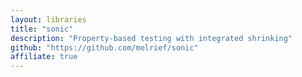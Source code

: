 ```yaml
---
layout: libraries
title: "sonic"
description: "Property-based testing with integrated shrinking"
github: "https://github.com/melrief/sonic"
affiliate: true
---
```

